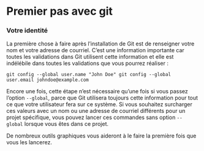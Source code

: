 # Premier pas avec git

### **Votre identité**

La première chose à faire après l’installation de Git est de renseigner votre nom et votre adresse de courriel. C’est une information importante car toutes les validations dans Git utilisent cette information et elle est indélébile dans toutes les validations que vous pourrez réaliser :

`git config --global user.name "John Doe"
 git config --global user.email johndoe@example.com`

Encore une fois, cette étape n’est nécessaire qu’une fois si vous passez l’option `--global`, parce que Git utilisera toujours cette information pour tout ce que votre utilisateur fera sur ce système. Si vous souhaitez surcharger ces valeurs avec un nom ou une adresse de courriel différents pour un projet spécifique, vous pouvez lancer ces commandes sans option `--global` lorsque vous êtes dans ce projet.

De nombreux outils graphiques vous aideront à le faire la première fois que vous les lancerez.